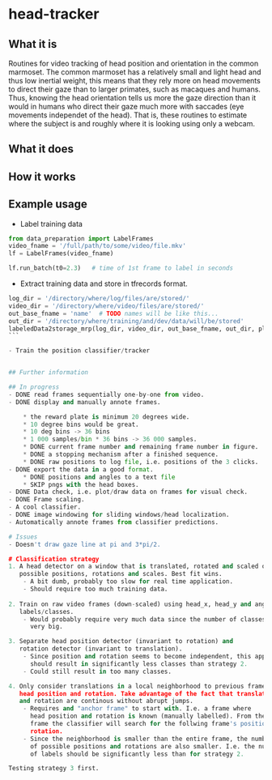 # head-tracker

## What it is
Routines for video tracking of head position and orientation in the common marmoset. 
The common marmoset has a relatively small and light head and thus low inertial weight, this means that they rely more on head movements to direct their gaze than to larger primates, such as macaques and humans. Thus, knowing the head orientation tells us more the gaze direction than it would in humans who direct their gaze much more with saccades (eye movements independet of the head). That is, these routines to estimate where the subject is and roughly where it is looking using only a webcam.

## What it does

## How it works

## Example usage
- Label training data

```python
from data_preparation import LabelFrames
video_fname = '/full/path/to/some/video/file.mkv'
lf = LabelFrames(video_fname)

lf.run_batch(t0=2.3)   # time of 1st frame to label in seconds
```

- Extract training data and store in tfrecords format.

``````python
log_dir = '/directory/where/log/files/are/stored/'
video_dir = '/directory/where/video/files/are/stored/'
out_base_fname = 'name'  # TODO names will be like this...
out_dir = '/directory/where/training/and/dev/data/will/be/stored'
labeledData2storage_mrp(log_dir, video_dir, out_base_fname, out_dir, plot=False, plot_dir='.', Nplot=500)
```

- Train the position classifier/tracker


## Further information

## In progress
- DONE read frames sequentially one-by-one from video.
- DONE display and manually annote frames.

    * the reward plate is minimum 20 degrees wide.
    * 10 degree bins would be great.
    * 10 deg bins -> 36 bins
    * 1 000 samples/bin * 36 bins -> 36 000 samples.
    * DONE current frame number and remaining frame number in figure.
    * DONE a stopping mechanism after a finished sequence.
    * DONE raw positions to log file, i.e. positions of the 3 clicks.
- DONE export the data in a good format.
    * DONE positions and angles to a text file
    * SKIP pngs with the head boxes.
- DONE Data check, i.e. plot/draw data on frames for visual check.
- DONE Frame scaling.
- A cool classifier.
- DONE image windowing for sliding windows/head localization.
- Automatically annote frames from classifier predictions.

# Issues
- Doesn't draw gaze line at pi and 3*pi/2.

# Classification strategy
1. A head detector on a window that is translated, rotated and scaled over all
   possible positions, rotations and scales. Best fit wins.
    - A bit dumb, probably too slow for real time application.
    - Should require too much training data.
    
2. Train on raw video frames (down-scaled) using head_x, head_y and angle as
   labels/classes.
    - Would probably require very much data since the number of classes becomes
      very big.

3. Separate head position detector (invariant to rotation) and 
   rotation detector (invariant to translation).
    - Since position and rotation seems to become independent, this approach 
      should result in significantly less classes than strategy 2.
    - Could still result in too many classes.

4. Only consider translations in a local neighborhood to previous frame's
   head position and rotation. Take advantage of the fact that translations
   and rotation are continous without abrupt jumps.
    - Requires and "anchor frame" to start with. I.e. a frame where
      head position and rotation is known (manually labelled). From the known
      frame the classifier will search for the follwing frame's position and
      rotation.
    - Since the neighborhood is smaller than the entire frame, the number
      of possible positions and rotations are also smaller. I.e. the number
      of labels should be significantly less than for strategy 2.

Testing strategy 3 first.

